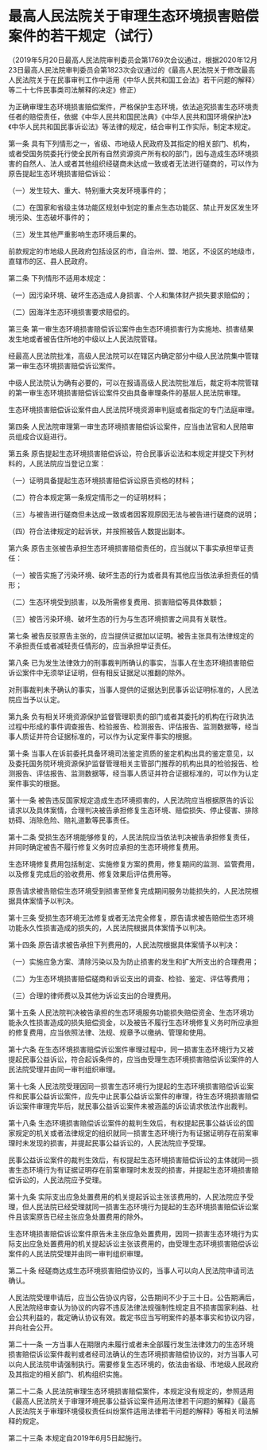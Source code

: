 # 最高人民法院关于审理生态环境损害赔偿案件的若干规定（试行）



（2019年5月20日最高人民法院审判委员会第1769次会议通过，根据2020年12月23日最高人民法院审判委员会第1823次会议通过的《最高人民法院关于修改最高人民法院关于在民事审判工作中适用《中华人民共和国工会法》若干问题的解释〉等二十七件民事类司法解释的决定》修正）

为正确审理生态环境损害赔偿案件，严格保护生态环境，依法追究损害生态环境责任者的赔偿责任，依据《中华人民共和国民法典》《中华人民共和国环境保护法》《中华人民共和国民事诉讼法》等法律的规定，结合审判工作实际，制定本规定。

第一条 具有下列情形之一，省级、市地级人民政府及其指定的相关部门、机构，或者受国务院委托行使全民所有自然资源资产所有权的部门，因与造成生态环境损害的自然人、法人或者其他组织经磋商未达成一致或者无法进行磋商的，可以作为原告提起生态环境损害赔偿诉讼：

（一）发生较大、重大、特别重大突发环境事件的；

（二）在国家和省级主体功能区规划中划定的重点生态功能区、禁止开发区发生环境污染、生态破坏事件的；

（三）发生其他严重影响生态环境后果的。

前款规定的市地级人民政府包括设区的市，自治州、盟、地区，不设区的地级市，直辖市的区、县人民政府。

第二条 下列情形不适用本规定：

（一）因污染环境、破坏生态造成人身损害、个人和集体财产损失要求赔偿的；

（二）因海洋生态环境损害要求赔偿的。

第三条 第一审生态环境损害赔偿诉讼案件由生态环境损害行为实施地、损害结果发生地或者被告住所地的中级以上人民法院管辖。

经最高人民法院批准，高级人民法院可以在辖区内确定部分中级人民法院集中管辖第一审生态环境损害赔偿诉讼案件。

中级人民法院认为确有必要的，可以在报请高级人民法院批准后，裁定将本院管辖的第一审生态环境损害赔偿诉讼案件交由具备审理条件的基层人民法院审理。

生态环境损害赔偿诉讼案件由人民法院环境资源审判庭或者指定的专门法庭审理。

第四条 人民法院审理第一审生态环境损害赔偿诉讼案件，应当由法官和人民陪审员组成合议庭进行。

第五条 原告提起生态环境损害赔偿诉讼，符合民事诉讼法和本规定并提交下列材料的，人民法院应当登记立案：

（一）证明具备提起生态环境损害赔偿诉讼原告资格的材料；

（二）符合本规定第一条规定情形之一的证明材料；

（三）与被告进行磋商但未达成一致或者因客观原因无法与被告进行磋商的说明；

（四）符合法律规定的起诉状，并按照被告人数提出副本。

第六条 原告主张被告承担生态环境损害赔偿责任的，应当就以下事实承担举证责任：

（一）被告实施了污染环境、破坏生态的行为或者具有其他应当依法承担责任的情形；

（二）生态环境受到损害，以及所需修复费用、损害赔偿等具体数额；

（三）被告污染环境、破坏生态的行为与生态环境损害之间具有关联性。

第七条 被告反驳原告主张的，应当提供证据加以证明。被告主张具有法律规定的不承担责任或者减轻责任情形的，应当承担举证责任。

第八条 已为发生法律效力的刑事裁判所确认的事实，当事人在生态环境损害赔偿诉讼案件中无须举证证明，但有相反证据足以推翻的除外。

对刑事裁判未予确认的事实，当事人提供的证据达到民事诉讼证明标准的，人民法院应当予以认定。

第九条 负有相关环境资源保护监督管理职责的部门或者其委托的机构在行政执法过程中形成的事件调查报告、检验报告、检测报告、评估报告、监测数据等，经当事人质证并符合证据标准的，可以作为认定案件事实的根据。

第十条 当事人在诉前委托具备环境司法鉴定资质的鉴定机构出具的鉴定意见，以及委托国务院环境资源保护监督管理相关主管部门推荐的机构出具的检验报告、检测报告、评估报告、监测数据等，经当事人质证并符合证据标准的，可以作为认定案件事实的根据。

第十一条 被告违反国家规定造成生态环境损害的，人民法院应当根据原告的诉讼请求以及具体案情，合理判决被告承担修复生态环境、赔偿损失、停止侵害、排除妨碍、消除危险、赔礼道歉等民事责任。

第十二条 受损生态环境能够修复的，人民法院应当依法判决被告承担修复责任，并同时确定被告不履行修复义务时应承担的生态环境修复费用。

生态环境修复费用包括制定、实施修复方案的费用，修复期间的监测、监管费用，以及修复完成后的验收费用、修复效果后评估费用等。

原告请求被告赔偿生态环境受到损害至修复完成期间服务功能损失的，人民法院根据具体案情予以判决。

第十三条 受损生态环境无法修复或者无法完全修复，原告请求被告赔偿生态环境功能永久性损害造成的损失的，人民法院根据具体案情予以判决。

第十四条 原告请求被告承担下列费用的，人民法院根据具体案情予以判决：

（一）实施应急方案、清除污染以及为防止损害的发生和扩大所支出的合理费用；

（二）为生态环境损害赔偿磋商和诉讼支出的调查、检验、鉴定、评估等费用；

（三）合理的律师费以及其他为诉讼支出的合理费用。

第十五条 人民法院判决被告承担的生态环境服务功能损失赔偿资金、生态环境功能永久性损害造成的损失赔偿资金，以及被告不履行生态环境修复义务时所应承担的修复费用，应当依照法律、法规、规章予以缴纳、管理和使用。

第十六条 在生态环境损害赔偿诉讼案件审理过程中，同一损害生态环境行为又被提起民事公益诉讼，符合起诉条件的，应当由受理生态环境损害赔偿诉讼案件的人民法院受理并由同一审判组织审理。

第十七条 人民法院受理因同一损害生态环境行为提起的生态环境损害赔偿诉讼案件和民事公益诉讼案件，应先中止民事公益诉讼案件的审理，待生态环境损害赔偿诉讼案件审理完毕后，就民事公益诉讼案件未被涵盖的诉讼请求依法作出裁判。

第十八条 生态环境损害赔偿诉讼案件的裁判生效后，有权提起民事公益诉讼的国家规定的机关或者法律规定的组织就同一损害生态环境行为有证据证明存在前案审理时未发现的损害，并提起民事公益诉讼的，人民法院应予受理。

民事公益诉讼案件的裁判生效后，有权提起生态环境损害赔偿诉讼的主体就同一损害生态环境行为有证据证明存在前案审理时未发现的损害，并提起生态环境损害赔偿诉讼的，人民法院应予受理。

第十九条 实际支出应急处置费用的机关提起诉讼主张该费用的，人民法院应予受理，但人民法院已经受理就同一损害生态环境行为提起的生态环境损害赔偿诉讼案件且该案原告已经主张应急处置费用的除外。

生态环境损害赔偿诉讼案件原告未主张应急处置费用，因同一损害生态环境行为实际支出应急处置费用的机关提起诉讼主张该费用的，由受理生态环境损害赔偿诉讼案件的人民法院受理并由同一审判组织审理。

第二十条 经磋商达成生态环境损害赔偿协议的，当事人可以向人民法院申请司法确认。

人民法院受理申请后，应当公告协议内容，公告期间不少于三十日。公告期满后，人民法院经审查认为协议的内容不违反法律法规强制性规定且不损害国家利益、社会公共利益的，裁定确认协议有效。裁定书应当写明案件的基本事实和协议内容，并向社会公开。

第二十一条 一方当事人在期限内未履行或者未全部履行发生法律效力的生态环境损害赔偿诉讼案件裁判或者经司法确认的生态环境损害赔偿协议的，对方当事人可以向人民法院申请强制执行。需要修复生态环境的，依法由省级、市地级人民政府及其指定的相关部门、机构组织实施。

第二十二条 人民法院审理生态环境损害赔偿案件，本规定没有规定的，参照适用《最高人民法院关于审理环境民事公益诉讼案件适用法律若干问题的解释》《最高人民法院关于审理环境侵权责任纠纷案件适用法律若干问题的解释》等相关司法解释的规定。

第二十三条 本规定自2019年6月5日起施行。